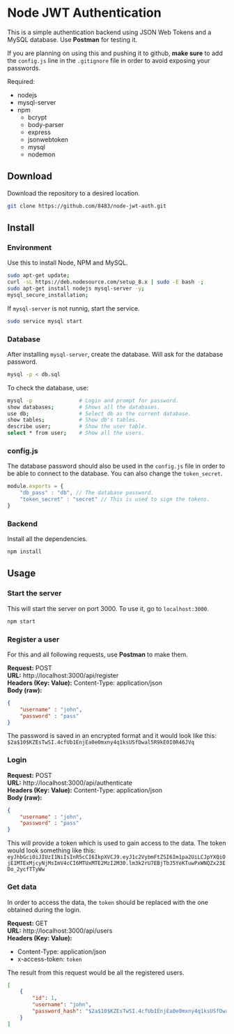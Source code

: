 # Node JWT Authentication

This is a simple authentication backend using JSON Web Tokens and a MySQL database. Use **Postman** for testing it.  

If you are planning on using this and pushing it to github, **make sure** to add the `config.js` line in the `.gitignore` file in order to avoid exposing your passwords.  

Required:
- nodejs
- mysql-server
- npm
    - bcrypt
    - body-parser
    - express
    - jsonwebtoken
    - mysql
    - nodemon

## Download
Download the repository to a desired location.  
```bash
git clone https://github.com/8483/node-jwt-auth.git
```

## Install

### Environment

Use this to install Node, NPM and MySQL.  

```bash
sudo apt-get update;
curl -sL https://deb.nodesource.com/setup_8.x | sudo -E bash -;
sudo apt-get install nodejs mysql-server -y;
mysql_secure_installation;
```
If `mysql-server` is not runnig, start the service.

```bash
sudo service mysql start
```

### Database

After installing `mysql-server`, create the database. Will ask for the database password.

```bash
mysql -p < db.sql
```
To check the database, use:
```bash
mysql -p               # Login and prompt for password.
show databases;        # Shows all the databases.
use db;                # Select db as the current database.
show tables;           # Show db's tables.
describe user;         # Show the user table.
select * from user;    # Show all the users.
```

### config.js
The database password should also be used in the `config.js` file in order to be able to connect to the database. You can also change the `token_secret`.  

```javascript
module.exports = {
    "db_pass" : "db", // The database password.
    "token_secret" : "secret" // This is used to sign the tokens.
}
```

### Backend
Install all the dependencies.  
```bash
npm install
```
## Usage

### Start the server
This will start the server on port 3000. To use it, go to `localhost:3000`.

```bash
npm start
```
### Register a user
For this and all following requests, use **Postman** to make them.  

**Request:** POST  
**URL:** http://localhost:3000/api/register  
**Headers (Key: Value):** Content-Type: application/json  
**Body (raw):**
```json
{
	"username" : "john",
	"password" : "pass"
}
```
The password is saved in an encrypted format and it would look like this: `$2a$10$KZEsTwSI.4cfUb1EnjEa0e0mxny4q1ksUSfDwal5R9kE0I0R46JVq`  

### Login
**Request:** POST  
**URL:** http://localhost:3000/api/authenticate   
**Headers (Key: Value):** Content-Type: application/json  
**Body (raw):**
```json
{
	"username" : "john",
	"password" : "pass"
}
```
This will provide a token which is used to gain access to the data. The token would look something like this: `eyJhbGciOiJIUzI1NiIsInR5cCI6IkpXVCJ9.eyJ1c2VybmFtZSI6Im1pa2UiLCJpYXQiOjE1MTExMjcyNjMsImV4cCI6MTUxMTE2MzI2M30.lm3k2rU7EBjTbJ5YeKTuwPxWNQZx23EDo_2ycfTTyWw`  

### Get data
In order to access the data, the `token` should be replaced with the one obtained during the login.  

**Request:** GET  
**URL:** http://localhost:3000/api/users   
**Headers (Key: Value):**
- Content-Type: application/json  
- x-access-token: `token`  

The result from this request would be all the registered users.
```json
[
    {
        "id": 1,
        "username": "john",
        "password_hash": "$2a$10$KZEsTwSI.4cfUb1EnjEa0e0mxny4q1ksUSfDwal5R9kE0I0R46JVq"
    }
]
```
